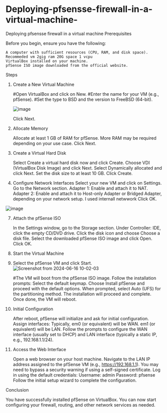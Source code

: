 # Deploying-pfsensse-firewall-in-a-virtual-machine-
Deploying pfsensse firewall in a virtual machine 
Prerequisites

Before you begin, ensure you have the following:

    A computer with sufficient resources (CPU, RAM, and disk space). Recommeded vm 2gig ram 20G space 1 vcpu
    VirtualBox installed on your machine.
    pfSense ISO image downloaded from the official website.

Steps
1. Create a New Virtual Machine

    #Open VirtualBox and click on New.
    #Enter the name for your VM (e.g., pfSense).
    #Set the type to BSD and the version to FreeBSD (64-bit).
   
   ![image](https://github.com/user-attachments/assets/45e67bcd-fc2f-45f9-8822-f7d253ef1485)

    Click Next.

3. Allocate Memory

    Allocate at least 1 GB of RAM for pfSense. More RAM may be required depending on your use case.
    Click Next.

4. Create a Virtual Hard Disk

    Select Create a virtual hard disk now and click Create.
    Choose VDI (VirtualBox Disk Image) and click Next.
    Select Dynamically allocated and click Next.
    Set the disk size to at least 10 GB. Click Create.

5. Configure Network Interfaces
    Select your new VM and click on Settings.
    Go to the Network section.
    Adapter 1: Enable and attach it to NAT.
    Adapter 2: Enable and attach it to Host-only Adapter or Bridged Adapter, depending on your network setup. I used internall netwwork
    Click OK.
   
![image](https://github.com/user-attachments/assets/3bea2d31-af30-467e-9d93-13e8e80c60e6)

7. Attach the pfSense ISO

    In the Settings window, go to the Storage section.
    Under Controller: IDE, click the empty CD/DVD drive.
    Click the disk icon and choose Choose a disk file.
    Select the downloaded pfSense ISO image and click Open.
    Click OK.

8. Start the Virtual Machine
9. Select the pfSense VM and click Start.
![Screenshot from 2024-06-16 10-02-03](https://github.com/user-attachments/assets/16644ee1-a99f-482d-ae79-e45fe1159e9d)


   #The VM will boot from the pfSense ISO image.
    Follow the installation prompts:
        Select the default keymap.
        Choose Install pfSense and proceed with the default options.
        When prompted, select Auto (UFS) for the partitioning method.
    The installation will proceed and complete. Once done, the VM will reboot.

10. Initial Configuration

    After reboot, pfSense will initialize and ask for initial configuration.
    Assign interfaces:
        Typically, em0 (or equivalent) will be WAN.
        em1 (or equivalent) will be LAN.
    Follow the prompts to configure the WAN interface (usually set to DHCP) and LAN interface (typically a static IP, e.g., 192.168.1.1/24).

11. Access the Web Interface

    Open a web browser on your host machine.
    Navigate to the LAN IP address assigned to the pfSense VM (e.g., https://192.168.1.1).
    You may need to bypass a security warning if using a self-signed certificate.
    Log in using the default credentials:
        Username: admin
        Password: pfsense
    Follow the initial setup wizard to complete the configuration.

Conclusion

You have successfully installed pfSense on VirtualBox. You can now start configuring your firewall, routing, and other network services as needed.
